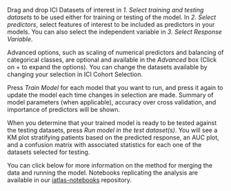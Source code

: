 Drag and drop ICI Datasets of interest in *1. Select training and testing datasets* to be used either for training or testing of the model. In *2. Select predictors*, select features of interest to be included as predictors in your models. You can also select the independent variable in *3. Select Response Variable*.

Advanced options, such as scaling of numerical predictors and balancing of categorical classes, are optional and available in the *Advanced* box (Click on + to expand the options). You can change the datasets available by changing your selection in ICI Cohort Selection.

Press *Train Model* for each model that you want to run, and press it again to update the model each time changes in selection are made. Summary of model parameters (when applicable), accuracy over cross validation, and importance of predictors will be shown.

When you determine that your trained model is ready to be tested against the testing datasets, press *Run model in the test dataset(s)*. You will see a KM plot stratifying patients based on the predicted response, an AUC plot, and a confusion matrix with associated statistics for each one of the datasets selected for testing.

You can click below for more information on the method for merging the data and running the model. Notebooks replicating the analysis are available in our [iatlas-notebooks](https://github.com/CRI-iAtlas/iatlas-notebooks) repository.

